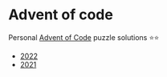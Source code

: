 # Advent of code

Personal [Advent of Code](https://adventofcode.com/) puzzle solutions ⭐️⭐️

- [2022](2022/)
- [2021](2021/)


